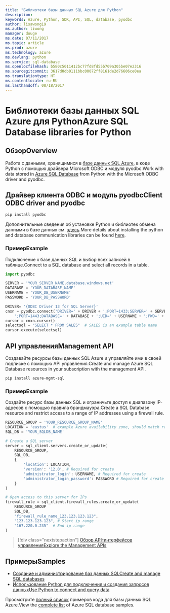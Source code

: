 ```yaml
---
title: "Библиотеки базы данных SQL Azure для Python"
description: 
keywords: Azure, Python, SDK, API, SQL, database, pyodbc
author: lisawong19
ms.author: liwong
manager: douge
ms.date: 07/11/2017
ms.topic: article
ms.prod: azure
ms.technology: azure
ms.devlang: python
ms.service: sql-database
ms.openlocfilehash: b580c5011412bc77fd8fd55b709a305be07e2316
ms.sourcegitcommit: 3617d0db0111bbc00072ff8161de2d76606ce0ea
ms.translationtype: HT
ms.contentlocale: ru-RU
ms.lasthandoff: 08/18/2017
---
```

# <a name="azure-sql-database-libraries-for-python"></a><span data-ttu-id="4c3b3-103">Библиотеки базы данных SQL Azure для Python</span><span class="sxs-lookup"><span data-stu-id="4c3b3-103">Azure SQL Database libraries for Python</span></span>

## <a name="overview"></a><span data-ttu-id="4c3b3-104">Обзор</span><span class="sxs-lookup"><span data-stu-id="4c3b3-104">Overview</span></span>

<span data-ttu-id="4c3b3-105">Работа с данными, хранящимися в [базе данных SQL Azure](/azure/sql-database/sql-database-technical-overview), в коде Python с помощью драйвера Microsoft ODBC и модуля pyodbc.</span><span class="sxs-lookup"><span data-stu-id="4c3b3-105">Work with data stored in [Azure SQL Database](/azure/sql-database/sql-database-technical-overview) from Python with the Microsoft ODBC driver and pyodbc.</span></span> 

## <a name="client-odbc-driver-and-pyodbc"></a><span data-ttu-id="4c3b3-106">Драйвер клиента ODBC и модуль pyodbc</span><span class="sxs-lookup"><span data-stu-id="4c3b3-106">Client ODBC driver and pyodbc</span></span>

```bash
pip install pyodbc
```
<span data-ttu-id="4c3b3-107">Дополнительные сведения об установке Python и библиотек обмена данными в базе данных см. [здесь](https://docs.microsoft.com/azure/sql-database/sql-database-connect-query-python#install-the-python-and-database-communication-libraries).</span><span class="sxs-lookup"><span data-stu-id="4c3b3-107">More details about installing the python and database communication libraries can be found [here](https://docs.microsoft.com/azure/sql-database/sql-database-connect-query-python#install-the-python-and-database-communication-libraries).</span></span>

### <a name="example"></a><span data-ttu-id="4c3b3-108">Пример</span><span class="sxs-lookup"><span data-stu-id="4c3b3-108">Example</span></span>

<span data-ttu-id="4c3b3-109">Подключение к базе данных SQL и выбор всех записей в таблице.</span><span class="sxs-lookup"><span data-stu-id="4c3b3-109">Connect to a SQL database and select all records in a table.</span></span>

```python
import pyodbc 

SERVER = 'YOUR_SERVER_NAME.database.windows.net'
DATABASE = 'YOUR_DATABASE_NAME'
USERNAME = 'YOUR_DB_USERNAME'
PASSWORD = 'YOUR_DB_PASSWORD'

DRIVER= '{ODBC Driver 13 for SQL Server}'
cnxn = pyodbc.connect('DRIVER=' + DRIVER + ';PORT=1433;SERVER=' + SERVER +
    ';PORT=1443;DATABASE=' + DATABASE + ';UID=' + USERNAME + ';PWD=' + PASSWORD)
cursor = cnxn.cursor()
selectsql = "SELECT * FROM SALES"  # SALES is an example table name
cursor.execute(selectsql)
```

## <a name="management-api"></a><span data-ttu-id="4c3b3-110">API управления</span><span class="sxs-lookup"><span data-stu-id="4c3b3-110">Management API</span></span>

<span data-ttu-id="4c3b3-111">Создавайте ресурсы базы данных SQL Azure и управляйте ими в своей подписке с помощью API управления.</span><span class="sxs-lookup"><span data-stu-id="4c3b3-111">Create and manage Azure SQL Database resources in your subscription with the management API.</span></span> 

```bash
pip install azure-mgmt-sql
```

### <a name="example"></a><span data-ttu-id="4c3b3-112">Пример</span><span class="sxs-lookup"><span data-stu-id="4c3b3-112">Example</span></span>

<span data-ttu-id="4c3b3-113">Создайте ресурс базы данных SQL и ограничьте доступ к диапазону IP-адресов с помощью правила брандмауэра.</span><span class="sxs-lookup"><span data-stu-id="4c3b3-113">Create a SQL Database resource and restrict access to a range of IP addresses using a firewall rule.</span></span>

```python
RESOURCE_GROUP = 'YOUR_RESOURCE_GROUP_NAME'
LOCATION = 'eastus'  # example Azure availability zone, should match resource group
SQL_DB = 'YOUR_SQLDB_NAME'

# Create a SQL server
server = sql_client.servers.create_or_update(
    RESOURCE_GROUP,
    SQL_DB,
    {
        'location': LOCATION,
        'version': '12.0', # Required for create
        'administrator_login': USERNAME, # Required for create
        'administrator_login_password': PASSWORD # Required for create
    }
)

# Open access to this server for IPs
firewall_rule = sql_client.firewall_rules.create_or_update(
    RESOURCE_GROUP
    SQL_DB,
    "firewall_rule_name_123.123.123.123",
    "123.123.123.123", # Start ip range
    "167.220.0.235"  # End ip range
)
```
> [!div class="nextstepaction"]
> [<span data-ttu-id="4c3b3-114">Обзор API-интерфейсов управления</span><span class="sxs-lookup"><span data-stu-id="4c3b3-114">Explore the Management APIs</span></span>](/python/api/overview/azure/sql/managementlibrary)

## <a name="samples"></a><span data-ttu-id="4c3b3-115">Примеры</span><span class="sxs-lookup"><span data-stu-id="4c3b3-115">Samples</span></span>

* <span data-ttu-id="4c3b3-116">[Создание и администрирование баз данных SQL][1]</span><span class="sxs-lookup"><span data-stu-id="4c3b3-116">[Create and manage SQL databases][1]</span></span>    
* <span data-ttu-id="4c3b3-117">[Использование Python для подключения и создания запросов данных][2]</span><span class="sxs-lookup"><span data-stu-id="4c3b3-117">[Use Python to connect and query data][2]</span></span>   

[1]: https://github.com/Azure-Samples/sql-database-python-manage
[2]: https://docs.microsoft.com/azure/sql-database/sql-database-connect-query-python

<span data-ttu-id="4c3b3-118">Просмотрите [полный список](https://azure.microsoft.com/resources/samples/?platform=python&term=SQL) примеров кода для базы данных SQL Azure.</span><span class="sxs-lookup"><span data-stu-id="4c3b3-118">View the [complete list](https://azure.microsoft.com/resources/samples/?platform=python&term=SQL) of Azure SQL database samples.</span></span> 